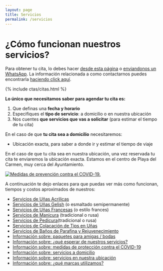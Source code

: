 ```yaml
---
layout: page
title: Servicios
permalink: /servicios
---
```


<h1>¿Cómo funcionan nuestros servicios?</h1>

Para obtener tu cita, lo debes hacer [desde esta página](http://) o [enviandonos un WhatsApp](http://). La información relacionada a como contactarnos puedes encontrarla [haciendo click aquí](http://).

{% include ctas/citas.html %}

**Lo único que necesitamos saber para agendar tu cita es:**

1. Que definas una **fecha y horario**
2. Especifiques el **tipo de servicio**: a domicilio o en nuestra ubicación
3. Nos cuentes **que servicios que vas a solicitar** (para estimar el tiempo de tu cita)

En el caso de que **tu cita sea a domicilio** necesitaremos:
* Ubicación exacta, para saber a donde ir y estimar el tiempo de viaje

En el caso de que tu cita sea en nuestra ubicación, una vez reservada tu cita te enviaremos la ubicación exacta. Estamos en el centro de Playa del Carmen, muy cerca del Ayuntamiento.

<p>
	<a href="{{ site.url }}/servicios/seguridad-covid19"  class="covidCTA">
		<img src="{{ site.url }}/images/servicio-unas-covid19-medidas.jpg" alt="Medidas de prevención contra el COVID-19." title="Medidas de prevención contra el COVID-19">
	</a>
</p>

A continuación te dejo enlaces para que puedas ver más como funcionan, tiempos y costos aproximados de nuestros:
* [Servicios de Uñas Acrilicas]({{site.url}}/servicios/unas-acrilicas)
* [Servicios de Uñas Gelish]({{site.url}}/servicios/unas-gelish) (o esmaltado semipermanente)
* [Servicios de Uñas Francesas]({{site.url}}/servicios/unas-francesas) (o estilo frances)
* [Servicios de Manicura]({{site.url}}/servicios/manicuria) (tradicional o rusa)
* [Servicios de Pedicura]({{site.url}}/servicios/pedicuria)(tradicional o rusa)
* [Servicios de Colacación de Tips en Uñas]({{site.url}}/servicios/tips)
* [Servicios de Baños de Parafina y Rejuvenecimiento]({{site.url}}/servicios/banos-de-parafina)
* [Información sobre: paquetes para amigas / bodas]({{site.url}}/servicios/paquetes-amigas-o-bodas)
* [Información sobre: ¿qué esperar de nuestros servicios?]({{site.url}}/servicios/que-esperar)
* [Información sobre: medidas de protección contra el COVID-19]({{site.url}}/servicios/seguridad-covid19)
* [Información sobre: servicios a domicilio]({{site.url}}/servicios/a-domicilio)
* [Información sobre: servicios en nuestra ubicación]({{site.url}}/servicios/en-nuestra-ubicacion)
* [Información sobre: ¿qué marcas utilizamos?]({{site.url}}/servicios/que-marcas-utilizamos)